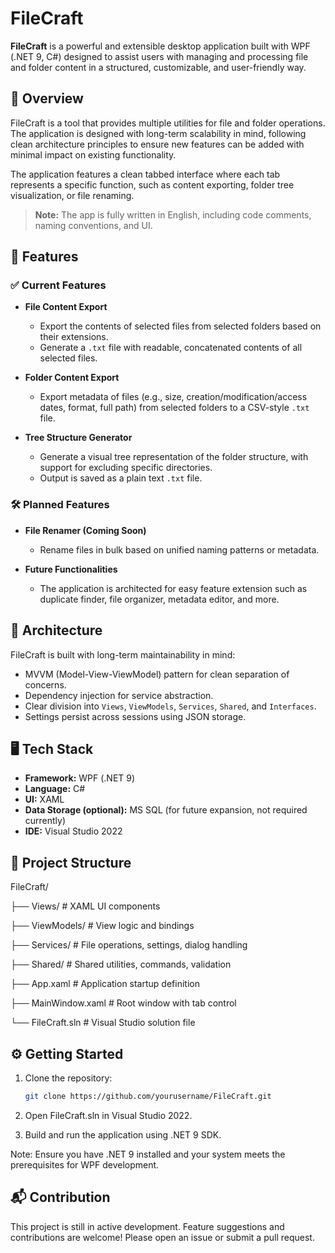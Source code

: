 # FileCraft

**FileCraft** is a powerful and extensible desktop application built with WPF (.NET 9, C#) designed to assist users with managing and processing file and folder content in a structured, customizable, and user-friendly way.

## 🚀 Overview

FileCraft is a tool that provides multiple utilities for file and folder operations. The application is designed with long-term scalability in mind, following clean architecture principles to ensure new features can be added with minimal impact on existing functionality.

The application features a clean tabbed interface where each tab represents a specific function, such as content exporting, folder tree visualization, or file renaming.

> **Note:** The app is fully written in English, including code comments, naming conventions, and UI.

## 🧩 Features

### ✅ Current Features

- **File Content Export**
  - Export the contents of selected files from selected folders based on their extensions.
  - Generate a `.txt` file with readable, concatenated contents of all selected files.
  
- **Folder Content Export**
  - Export metadata of files (e.g., size, creation/modification/access dates, format, full path) from selected folders to a CSV-style `.txt` file.

- **Tree Structure Generator**
  - Generate a visual tree representation of the folder structure, with support for excluding specific directories.
  - Output is saved as a plain text `.txt` file.

### 🛠️ Planned Features

- **File Renamer (Coming Soon)**
  - Rename files in bulk based on unified naming patterns or metadata.
  
- **Future Functionalities**
  - The application is architected for easy feature extension such as duplicate finder, file organizer, metadata editor, and more.

## 🧱 Architecture

FileCraft is built with long-term maintainability in mind:
- MVVM (Model-View-ViewModel) pattern for clean separation of concerns.
- Dependency injection for service abstraction.
- Clear division into `Views`, `ViewModels`, `Services`, `Shared`, and `Interfaces`.
- Settings persist across sessions using JSON storage.

## 🖥️ Tech Stack

- **Framework:** WPF (.NET 9)
- **Language:** C#
- **UI:** XAML
- **Data Storage (optional):** MS SQL (for future expansion, not required currently)
- **IDE:** Visual Studio 2022

## 📂 Project Structure

FileCraft/

├── Views/ # XAML UI components

├── ViewModels/ # View logic and bindings

├── Services/ # File operations, settings, dialog handling

├── Shared/ # Shared utilities, commands, validation

├── App.xaml # Application startup definition

├── MainWindow.xaml # Root window with tab control

└── FileCraft.sln # Visual Studio solution file

## ⚙️ Getting Started

1. Clone the repository:
   ```bash
   git clone https://github.com/yourusername/FileCraft.git
2. Open FileCraft.sln in Visual Studio 2022.

3. Build and run the application using .NET 9 SDK.

Note: Ensure you have .NET 9 installed and your system meets the prerequisites for WPF development.

## 📬 Contribution
This project is still in active development. Feature suggestions and contributions are welcome! Please open an issue or submit a pull request.
